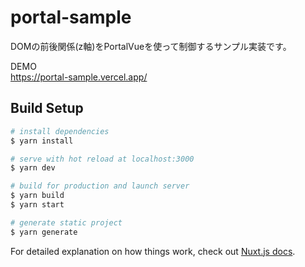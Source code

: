 # portal-sample

DOMの前後関係(z軸)をPortalVueを使って制御するサンプル実装です。  

DEMO  
https://portal-sample.vercel.app/

## Build Setup

```bash
# install dependencies
$ yarn install

# serve with hot reload at localhost:3000
$ yarn dev

# build for production and launch server
$ yarn build
$ yarn start

# generate static project
$ yarn generate
```

For detailed explanation on how things work, check out [Nuxt.js docs](https://nuxtjs.org).
